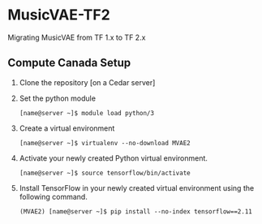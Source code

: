 # MusicVAE-TF2
Migrating MusicVAE from TF 1.x to TF 2.x

## Compute Canada Setup
1. Clone the repository [on a Cedar server]
2. Set the python module

   ```Shell
   [name@server ~]$ module load python/3
   ```
3. Create a virtual environment
  
   ```Shell
   [name@server ~]$ virtualenv --no-download MVAE2
   ```
4. Activate your newly created Python virtual environment.

   ```Shell
   [name@server ~]$ source tensorflow/bin/activate
   ```
5. Install TensorFlow in your newly created virtual environment using the following command.

   ```Shell
   (MVAE2) [name@server ~]$ pip install --no-index tensorflow==2.11
   ```
